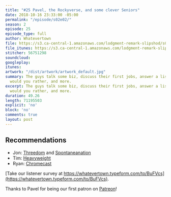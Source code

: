 ```yaml
---
title: "#25 Pavel, the Rockyverse, and some clever Seniors"
date: 2018-10-16 23:33:00 -05:00
permalink: "/episode/s02e02/"
season: 2
episode: 25
episode_type: full
author: Whatevertown
file: https://s3.ca-central-1.amazonaws.com/lodgment-remark-slipshod/s02e02.mp3
file_itunes: https://s3.ca-central-1.amazonaws.com/lodgment-remark-slipshod/s02e02.m4a
stitcher: 56751298
soundcloud: 
googleplay: 
itunes: 
artwork: "/dist/artwork/artwork_default.jpg"
summary: The guys talk some biz, discuss their first jobs, answer a listener submitted
  would you rather, and more.
excerpt: The guys talk some biz, discuss their first jobs, answer a listener submitted
  would you rather, and more.
duration: 49.26
length: 71195503
explicit: 'no'
block: 'no'
comments: true
layout: post
---
```


## Recommendations
- Jon: [Threedom](https://www.earwolf.com/show/threedom/) and [Spontaneanation](https://www.earwolf.com/show/spontaneanation-with-paul-f-tompkins/)
- Tim: [Heavyweight](https://www.gimletmedia.com/heavyweight)
- Ryan: [Chromecast](https://store.google.com/us/product/chromecast)

[Take our listener survey at https://whatevertown.typeform.com/to/BuFVcs](https://whatevertown.typeform.com/to/BuFVcs).

Thanks to Pavel for being our first patron on [Patreon](https://www.patreon.com/whatevertown)!
